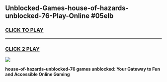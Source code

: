 
## Unblocked-Games-house-of-hazards-unblocked-76-Play-Online #05elb
<h3>
<a href="https://news.freeplayer.one?title=house-of-hazards-unblocked-76&ref=3">CLICK TO PLAY</a></h3>
<hr>

<h3>
<a href="https://news.freeplayer.one?title=house-of-hazards-unblocked-76&ref=3">CLICK 2 PLAY</a>
  
</h3>

<a href="https://news.freeplayer.one?title=house-of-hazards-unblocked-76&ref=3"><img src="https://clearcache.store/games.png"></a>


**house-of-hazards-unblocked-76 games unblocked: Your Gateway to Fun and Accessible Online Gaming**
